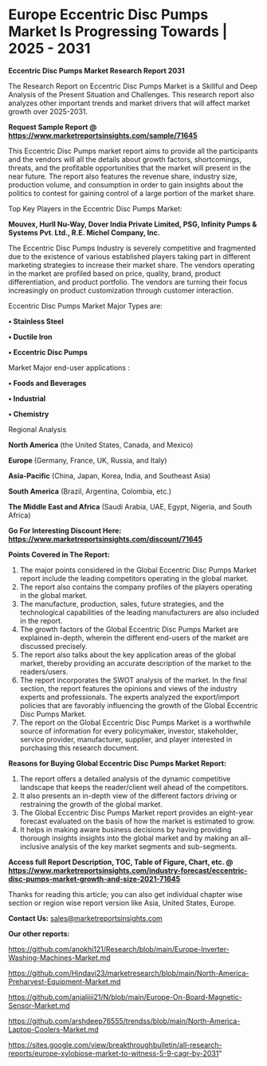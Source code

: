 # Europe Eccentric Disc Pumps Market Is Progressing Towards | 2025 - 2031

<strong>Eccentric Disc Pumps Market Research Report 2031</strong>

The Research Report on Eccentric Disc Pumps Market is a Skillful and Deep Analysis of the Present Situation and Challenges. This research report also analyzes other important trends and market drivers that will affect market growth over 2025-2031.

<strong>Request Sample Report @ <a href=https://www.marketreportsinsights.com/sample/71645>https://www.marketreportsinsights.com/sample/71645</a></strong>

This Eccentric Disc Pumps market report aims to provide all the participants and the vendors will all the details about growth factors, shortcomings, threats, and the profitable opportunities that the market will present in the near future. The report also features the revenue share, industry size, production volume, and consumption in order to gain insights about the politics to contest for gaining control of a large portion of the market share.

Top Key Players in the Eccentric Disc Pumps Market:

<strong>Mouvex, Hurll Nu-Way, Dover India Private Limited, PSG, Infinity Pumps & Systems Pvt. Ltd., R.E. Michel Company, Inc.</strong>

The Eccentric Disc Pumps Industry is severely competitive and fragmented due to the existence of various established players taking part in different marketing strategies to increase their market share. The vendors operating in the market are profiled based on price, quality, brand, product differentiation, and product portfolio. The vendors are turning their focus increasingly on product customization through customer interaction.

Eccentric Disc Pumps Market Major Types are:

<strong>• Stainless Steel

• Ductile Iron

• Eccentric Disc Pumps</strong>

Market Major end-user applications :

<strong>• Foods and Beverages

• Industrial

• Chemistry</strong>

Regional Analysis

</u><strong><b>North America</b></strong> (the United States, Canada, and Mexico)

<strong><b>Europe </b></strong>(Germany, France, UK, Russia, and Italy)

<strong><b>Asia-Pacific</b></strong> (China, Japan, Korea, India, and Southeast Asia)

<strong><b>South America</b></strong> (Brazil, Argentina, Colombia, etc.)

<strong><b>The Middle East and Africa</b></strong> (Saudi Arabia, UAE, Egypt, Nigeria, and South Africa)

<strong>Go For Interesting Discount Here: <a href=https://www.marketreportsinsights.com/discount/71645>https://www.marketreportsinsights.com/discount/71645</a></strong>

<strong>Points Covered in The Report:</strong>
<ol>
  <li>The major points considered in the Global Eccentric Disc Pumps Market report include the leading competitors operating in the global market.</li>
  <li>The report also contains the company profiles of the players operating in the global market.</li>
  <li>The manufacture, production, sales, future strategies, and the technological capabilities of the leading manufacturers are also included in the report.</li>
  <li>The growth factors of the Global Eccentric Disc Pumps Market are explained in-depth, wherein the different end-users of the market are discussed precisely.</li>
  <li>The report also talks about the key application areas of the global market, thereby providing an accurate description of the market to the readers/users.</li>
  <li>The report incorporates the SWOT analysis of the market. In the final section, the report features the opinions and views of the industry experts and professionals. The experts analyzed the export/import policies that are favorably influencing the growth of the Global Eccentric Disc Pumps Market.</li>
  <li>The report on the Global Eccentric Disc Pumps Market is a worthwhile source of information for every policymaker, investor, stakeholder, service provider, manufacturer, supplier, and player interested in purchasing this research document.</li>
</ol>
<strong>Reasons for Buying Global Eccentric Disc Pumps Market Report:</strong>

<ol>
  <li>The report offers a detailed analysis of the dynamic competitive landscape that keeps the reader/client well ahead of the competitors.</li>
  <li>It also presents an in-depth view of the different factors driving or restraining the growth of the global market.</li>
  <li>The Global Eccentric Disc Pumps Market report provides an eight-year forecast evaluated on the basis of how the market is estimated to grow.</li>
  <li>It helps in making aware business decisions by having providing thorough insights insights into the global market and by making an all-inclusive analysis of the key market segments and sub-segments.</li>
</ol>
<strong>Access full Report Description, TOC, Table of Figure, Chart, etc. @ <a href=https://www.marketreportsinsights.com/industry-forecast/eccentric-disc-pumps-market-growth-and-size-2021-71645>https://www.marketreportsinsights.com/industry-forecast/eccentric-disc-pumps-market-growth-and-size-2021-71645</a></strong>


Thanks for reading this article; you can also get individual chapter wise section or region wise report version like Asia, United States, Europe.

<strong>Contact Us:</strong>
sales@marketreportsinsights.com

<strong>Our other reports:</strong>

<a href=https://github.com/anokhi121/Research/blob/main/Europe-Inverter-Washing-Machines-Market.md>https://github.com/anokhi121/Research/blob/main/Europe-Inverter-Washing-Machines-Market.md</a>

<a href=https://github.com/Hindavi23/marketresearch/blob/main/North-America-Preharvest-Equipment-Market.md>https://github.com/Hindavi23/marketresearch/blob/main/North-America-Preharvest-Equipment-Market.md</a>

<a href=https://github.com/anjaliiii21/N/blob/main/Europe-On-Board-Magnetic-Sensor-Market.md>https://github.com/anjaliiii21/N/blob/main/Europe-On-Board-Magnetic-Sensor-Market.md</a>

<a href=https://github.com/arshdeep76555/trendss/blob/main/North-America-Laptop-Coolers-Market.md>https://github.com/arshdeep76555/trendss/blob/main/North-America-Laptop-Coolers-Market.md</a>

<a href=https://sites.google.com/view/breakthroughbulletin/all-research-reports/europe-xylobiose-market-to-witness-5-9-cagr-by-2031>https://sites.google.com/view/breakthroughbulletin/all-research-reports/europe-xylobiose-market-to-witness-5-9-cagr-by-2031</a>"
